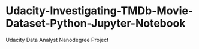 # Udacity-Investigating-TMDb-Movie-Dataset-Python-Jupyter-Notebook
Udacity Data Analyst Nanodegree Project
